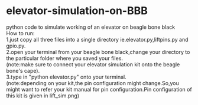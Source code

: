 # elevator-simulation-on-BBB
python code to simulate working of an elevator on beagle bone black<br>
How to run: <br>
1.just copy all three files into a single directory ie.elevator.py,liftpins.py and gpio.py. <br>
2.open your terminal from your beagle bone black,change your directory to the particular folder where you saved your files. <br>
(note:make sure to connect your elevator simulation kit onto the beagle bone's cape). <br>
3.type in "python elevator.py" onto your terminal. <br>
(note:depending on your kit,the pin configuration might change.So,you might want to refer your kit manual for pin configuration.Pin configuration of this kit is given in lift_sim.png)

